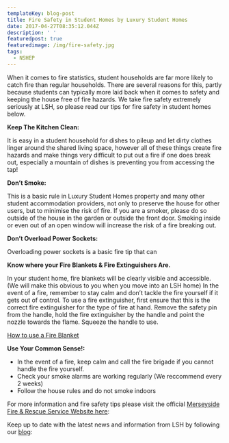 ```yaml
---
templateKey: blog-post
title: Fire Safety in Student Homes by Luxury Student Homes
date: 2017-04-27T08:35:12.044Z
description: ' '
featuredpost: true
featuredimage: /img/fire-safety.jpg
tags:
  - NSHEP
---
```

When it comes to fire statistics, student households are far more likely to catch fire than regular households. There are several reasons for this, partly because students can typically more laid back when it comes to safety and keeping the house free of fire hazards. We take fire safety extremely seriously at LSH, so please read our tips for fire safety in student homes below.

**Keep The Kitchen Clean:**

It is easy in a student household for dishes to pileup and let dirty clothes linger around the shared living space, however all of these things create fire hazards and make things very difficult to put out a fire if one does break out, especially a mountain of dishes is preventing you from accessing the tap!

**Don’t Smoke:**

This is a basic rule in Luxury Student Homes property and many other student accommodation providers, not only to preserve the house for other users, but to minimise the risk of fire. If you are a smoker, please do so outside of the house in the garden or outside the front door. Smoking inside or even out of an open window will increase the risk of a fire breaking out.

**Don’t Overload Power Sockets:**

Overloading power sockets is a basic fire tip that can

**Know where your Fire Blankets & Fire Extinguishers Are.**

In your student home, fire blankets will be clearly visible and accessible. (We will make this obvious to you when you move into an LSH home) In the event of a fire, remember to stay calm and don’t tackle the fire yourself if it gets out of control. To use a fire extinguisher, first ensure that this is the correct fire extinguisher for the type of fire at hand. Remove the safety pin from the handle, hold the fire extinguisher by the handle and point the nozzle towards the flame. Squeeze the handle to use.

[How to use a Fire Blanket](https://www.youtube.com/watch?v=DPsceUJPth8)

**Use Your Common Sense!:**

* In the event of a fire, keep calm and call the fire brigade if you cannot handle the fire yourself.
* Check your smoke alarms are working regularly (We reccommend every 2 weeks)
* Follow the house rules and do not smoke indoors

For more information and fire safety tips please visit the official [Merseyside Fire & Rescue Service Website here](https://www.merseyfire.gov.uk/aspx/pages/Default2.aspx):

Keep up to date with the latest news and information from LSH by following our [blog](http://www.luxurystudenthomes.co.uk/news/):
